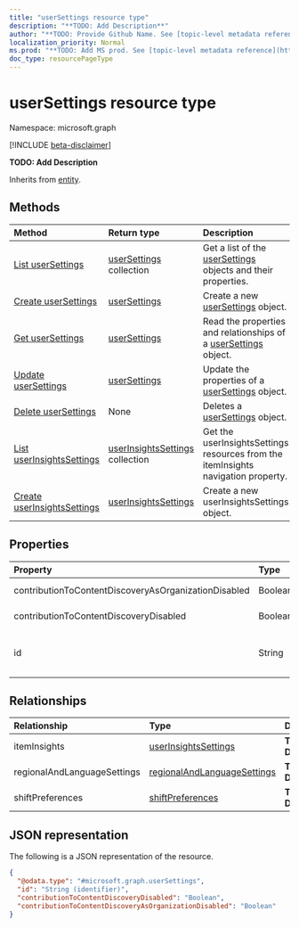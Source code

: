 ```yaml
---
title: "userSettings resource type"
description: "**TODO: Add Description**"
author: "**TODO: Provide Github Name. See [topic-level metadata reference](https://msgo.azurewebsites.net/add/document/guidelines/metadata.html#topic-level-metadata)**"
localization_priority: Normal
ms.prod: "**TODO: Add MS prod. See [topic-level metadata reference](https://msgo.azurewebsites.net/add/document/guidelines/metadata.html#topic-level-metadata)**"
doc_type: resourcePageType
---
```


# userSettings resource type

Namespace: microsoft.graph

[!INCLUDE [beta-disclaimer](../../includes/beta-disclaimer.md)]

**TODO: Add Description**


Inherits from [entity](../resources/entity.md).

## Methods
|Method|Return type|Description|
|:---|:---|:---|
|[List userSettings](../api/usersettings-list.md)|[userSettings](../resources/usersettings.md) collection|Get a list of the [userSettings](../resources/usersettings.md) objects and their properties.|
|[Create userSettings](../api/usersettings-create.md)|[userSettings](../resources/usersettings.md)|Create a new [userSettings](../resources/usersettings.md) object.|
|[Get userSettings](../api/usersettings-get.md)|[userSettings](../resources/usersettings.md)|Read the properties and relationships of a [userSettings](../resources/usersettings.md) object.|
|[Update userSettings](../api/usersettings-update.md)|[userSettings](../resources/usersettings.md)|Update the properties of a [userSettings](../resources/usersettings.md) object.|
|[Delete userSettings](../api/usersettings-delete.md)|None|Deletes a [userSettings](../resources/usersettings.md) object.|
|[List userInsightsSettings](../api/usersettings-list-iteminsights.md)|[userInsightsSettings](../resources/userinsightssettings.md) collection|Get the userInsightsSettings resources from the itemInsights navigation property.|
|[Create userInsightsSettings](../api/usersettings-post-iteminsights.md)|[userInsightsSettings](../resources/userinsightssettings.md)|Create a new userInsightsSettings object.|

## Properties
|Property|Type|Description|
|:---|:---|:---|
|contributionToContentDiscoveryAsOrganizationDisabled|Boolean|**TODO: Add Description**|
|contributionToContentDiscoveryDisabled|Boolean|**TODO: Add Description**|
|id|String|**TODO: Add Description** Inherited from [entity](../resources/entity.md)|

## Relationships
|Relationship|Type|Description|
|:---|:---|:---|
|itemInsights|[userInsightsSettings](../resources/userinsightssettings.md)|**TODO: Add Description**|
|regionalAndLanguageSettings|[regionalAndLanguageSettings](../resources/regionalandlanguagesettings.md)|**TODO: Add Description**|
|shiftPreferences|[shiftPreferences](../resources/shiftpreferences.md)|**TODO: Add Description**|

## JSON representation
The following is a JSON representation of the resource.
<!-- {
  "blockType": "resource",
  "keyProperty": "id",
  "@odata.type": "microsoft.graph.userSettings",
  "baseType": "microsoft.graph.entity",
  "openType": false
}
-->
``` json
{
  "@odata.type": "#microsoft.graph.userSettings",
  "id": "String (identifier)",
  "contributionToContentDiscoveryDisabled": "Boolean",
  "contributionToContentDiscoveryAsOrganizationDisabled": "Boolean"
}
```


